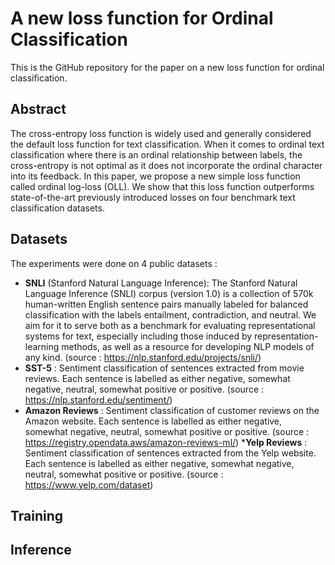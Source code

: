 # A new loss function for Ordinal Classification

This is the GitHub repository for the paper on a new loss function for ordinal classification.

## Abstract
The cross-entropy loss function is widely used and generally considered the default loss function for text classification. When it comes to ordinal text classification where there is an ordinal relationship between labels, the cross-entropy is not optimal as it does not incorporate the ordinal character into its feedback. In this paper, we propose a new simple loss function called ordinal log-loss (OLL). We show that this loss function outperforms state-of-the-art previously introduced losses on four benchmark text classification datasets. 

## Datasets 

The experiments were done on 4 public datasets : 
* **SNLI** (Stanford Natural Language Inference): The Stanford Natural Language Inference (SNLI) corpus (version 1.0) is a collection of 570k human-written English sentence pairs manually labeled for balanced classification with the labels entailment, contradiction, and neutral. We aim for it to serve both as a benchmark for evaluating representational systems for text, especially including those induced by representation-learning methods, as well as a resource for developing NLP models of any kind. (source : https://nlp.stanford.edu/projects/snli/)
* **SST-5** : Sentiment classification of sentences extracted from movie reviews. Each sentence is labelled as either negative, somewhat negative, neutral, somewhat positive or positive.  (source : https://nlp.stanford.edu/sentiment/)
* **Amazon Reviews** : Sentiment classification of customer reviews on the Amazon website. Each sentence is labelled as either negative, somewhat negative, neutral, somewhat positive or positive.  (source : https://registry.opendata.aws/amazon-reviews-ml/)
***Yelp Reviews** : Sentiment classification of sentences extracted from the Yelp website. Each sentence is labelled as either negative, somewhat negative, neutral, somewhat positive or positive.  (source : https://www.yelp.com/dataset)


## Training

## Inference
